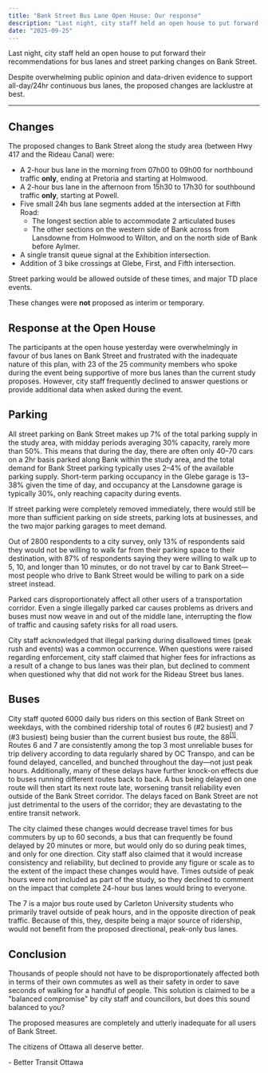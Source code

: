 ```yaml
---
title: "Bank Street Bus Lane Open House: Our response"
description: "Last night, city staff held an open house to put forward their recommendations for bus lanes and street parking changes on Bank Street.\n\nUnfortunately, despite overwhelming public opinion and evidence to support all-day/24hr continuous bus lanes, the proposed changes are lacklustre at best."
date: "2025-09-25"
---
```


Last night, city staff held an open house to put forward their recommendations for bus lanes and street parking changes on Bank Street. 

Despite overwhelming public opinion and data-driven evidence to support all-day/24hr continuous bus lanes, the proposed changes are lacklustre at best.

***

## Changes
The proposed changes to Bank Street along the study area (between Hwy 417 and the Rideau Canal) were:
- A 2-hour bus lane in the morning from 07h00 to 09h00 for northbound traffic **only**, ending at Pretoria and starting at Holmwood. 
- A 2-hour bus lane in the afternoon from 15h30 to 17h30 for southbound traffic **only**, starting at Powell. 
- Five small 24h bus lane segments added at the intersection at Fifth Road:
  - The longest section able to accommodate 2 articulated buses
  - The other sections on the western side of Bank across from Lansdowne from Holmwood to Wilton, and on the north side of Bank before Aylmer.
- A single transit queue signal at the Exhibition intersection.
- Addition of 3 bike crossings at Glebe, First, and Fifth intersection.

Street parking would be allowed outside of these times, and major TD place events. 

These changes were **not** proposed as interim or temporary.

##  Response at the Open House

The participants at the open house yesterday were overwhelmingly in favour of bus lanes on Bank Street and frustrated with the inadequate nature of this plan, with 23 of the 25 community members who spoke during the event being supportive of more bus lanes than the current study proposes. However, city staff frequently declined to answer questions or provide additional data when asked during the event. 

## Parking
All street parking on Bank Street makes up 7% of the total parking supply in the study area, with midday periods averaging 30% capacity, rarely more than 50%. This means that during the day, there are often only 40–70 cars on a 2hr basis parked along Bank within the study area, and the total demand for Bank Street parking typically uses 2–4% of the available parking supply. Short-term parking occupancy in the Glebe garage is 13–38% given the time of day, and occupancy at the Lansdowne garage is typically 30%, only reaching capacity during events. 

If street parking were completely removed immediately, there would still be more than sufficient parking on side streets, parking lots at businesses, and the two major parking garages to meet demand. 

Out of 2800 respondents to a city survey, only 13% of respondents said they would not be willing to walk far from their parking space to their destination, with 87% of respondents saying they were willing to walk up to 5, 10, and longer than 10 minutes, or do not travel by car to Bank Street—most people who drive to Bank Street would be willing to park on a side street instead. 

Parked cars disproportionately affect all other users of a transportation corridor. Even a single illegally parked car causes problems as drivers and buses must now weave in and out of the middle lane, interrupting the flow of traffic and causing safety risks for all road users. 

City staff acknowledged that illegal parking during disallowed times (peak rush and events) was a common occurrence. When questions were raised regarding enforcement, city staff claimed that higher fees for infractions as a result of a change to bus lanes was their plan, but declined to comment when questioned why that did not work for the Rideau Street bus lanes.

## Buses
City staff quoted 6000 daily bus riders on this section of Bank Street on weekdays, with the combined ridership total of routes 6 (#2 busiest) and 7 (#3 busiest) being busier than the current busiest bus route, the 88<sup>[[1]](https://drive.google.com/file/d/1JSQU7QUkv1oby3assZZZlwIeqZwXQHm6/view)</sup>. Routes 6 and 7 are consistently among the top 3 most unreliable buses for trip delivery according to data regularly shared by OC Transpo, and can be found delayed, cancelled, and bunched throughout the day—not just peak hours. Additionally, many of these delays have further knock-on effects due to buses running different routes back to back. A bus being delayed on one route will then start its next route late, worsening transit reliability even outside of the Bank Street corridor. The delays faced on Bank Street are not just detrimental to the users of the corridor; they are devastating to the entire transit network.

The city claimed these changes would decrease travel times for bus commuters by up to 60 seconds, a bus that can frequently be found delayed by 20 minutes or more, but would only do so during peak times, and only for one direction. City staff also claimed that it would increase consistency and reliability, but declined to provide any figure or scale as to the extent of the impact these changes would have. Times outside of peak hours were not included as part of the study, so they declined to comment on the impact that complete 24-hour bus lanes would bring to everyone.

The 7 is a major bus route used by Carleton University students who primarily travel outside of peak hours, and in the opposite direction of peak traffic. Because of this, they, despite being a major source of ridership, would not benefit from the proposed directional, peak-only bus lanes.

## Conclusion
Thousands of people should not have to be disproportionately affected both in terms of their own commutes as well as their safety in order to save seconds of walking for a handful of people. This solution is claimed to be a "balanced compromise" by city staff and councillors, but does this sound balanced to you?

The proposed measures are completely and utterly inadequate for all users of Bank Street.

The citizens of Ottawa all deserve better. 

\- Better Transit Ottawa